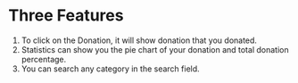 # Three Features

1. To click on the Donation, it will show donation that you donated.
2. Statistics can show you the pie chart of your donation and total donation percentage.
3. You can search any category in the search field.
